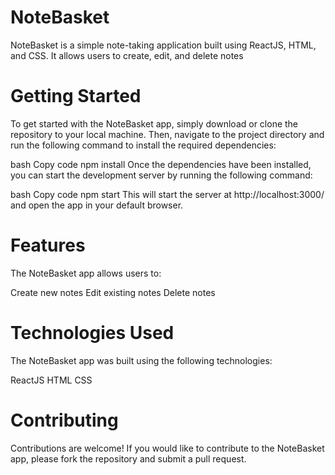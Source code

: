 # NoteBasket
NoteBasket is a simple note-taking application built using ReactJS, HTML, and CSS. It allows users to create, edit, and delete notes


# Getting Started
To get started with the NoteBasket app, simply download or clone the repository to your local machine. Then, navigate to the project directory and run the following command to install the required dependencies:

bash
Copy code
npm install
Once the dependencies have been installed, you can start the development server by running the following command:

bash
Copy code
npm start
This will start the server at http://localhost:3000/ and open the app in your default browser.

# Features
The NoteBasket app allows users to:

Create new notes
Edit existing notes
Delete notes


# Technologies Used
The NoteBasket app was built using the following technologies:

ReactJS
HTML
CSS

# Contributing
Contributions are welcome! If you would like to contribute to the NoteBasket app, please fork the repository and submit a pull request.
